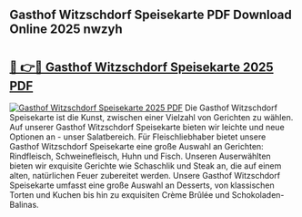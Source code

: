 ## Gasthof Witzschdorf Speisekarte PDF Download Online 2025 nwzyh

# <h2><a href="http://gc9xpt.nevu.top/?p=Gasthof+Witzschdorf+Speisekarte">🔗 👉🔴 Gasthof Witzschdorf Speisekarte 2025 PDF</a></h2>

[![Gasthof Witzschdorf Speisekarte 2025 PDF](https://i.imgur.com/dBaPXMq.png)](http://gc9xpt.nevu.top/?p=Gasthof+Witzschdorf+Speisekarte)
Die Gasthof Witzschdorf Speisekarte ist die Kunst, zwischen einer Vielzahl von Gerichten zu wählen. Auf unserer Gasthof Witzschdorf Speisekarte bieten wir leichte und neue Optionen an - unser Salatbereich. Für Fleischliebhaber bietet unsere Gasthof Witzschdorf Speisekarte eine große Auswahl an Gerichten: Rindfleisch, Schweinefleisch, Huhn und Fisch. Unseren Auserwählten bieten wir exquisite Gerichte wie Schaschlik und Steak an, die auf einem alten, natürlichen Feuer zubereitet werden. Unsere Gasthof Witzschdorf Speisekarte umfasst eine große Auswahl an Desserts, von klassischen Torten und Kuchen bis hin zu exquisiten Crème Brûlée und Schokoladen-Balinas.
